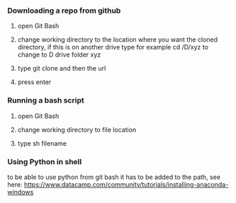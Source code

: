 ### Downloading a repo from github

1. open Git Bash

2. change working directory to the location where you want the cloned directory, if this is on another drive type for example cd /D/xyz to change to D drive folder xyz

3. type git clone and then the url 

4. press enter


### Running a bash script

1. open Git Bash

2. change working directory to file location

3. type sh filename


### Using Python in shell
to be able to use python from git bash it has to be added to the path, see here: https://www.datacamp.com/community/tutorials/installing-anaconda-windows


